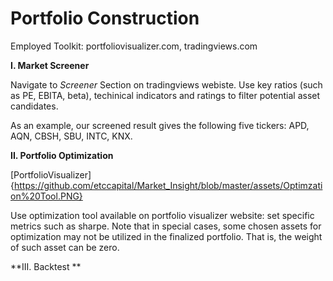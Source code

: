 # Portfolio Construction

  Employed Toolkit: portfoliovisualizer.com, tradingviews.com

**I. Market Screener**

Navigate to *Screener* Section on tradingviews webiste. Use key ratios (such as PE, EBITA, beta), techinical indicators and ratings to filter potential asset candidates. 

As an example, our screened result gives the following five tickers: APD, AQN, CBSH, SBU, INTC, KNX.

**II. Portfolio Optimization**

[PortfolioVisualizer]{https://github.com/etccapital/Market_Insight/blob/master/assets/Optimzation%20Tool.PNG}

Use optimization tool available on portfolio visualizer website: set specific metrics such as sharpe. 
Note that in special cases, some chosen assets for optimization may not be utilized in the finalized portfolio. That is, the weight of such asset can be zero. 

**III. Backtest **
